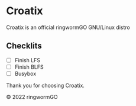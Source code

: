 # Croatix
Croatix is an official ringwormGO GNU/Linux distro

## Checklits
- [ ] Finish LFS
- [ ] Finish BLFS
- [ ] Busybox

Thank you for choosing Croatix.

© 2022 ringwormGO
